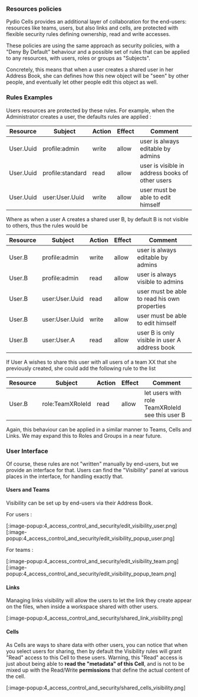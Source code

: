 ### Resources policies

Pydio Cells provides an additional layer of collaboration for the end-users: resources like teams, users, but also links and cells, are protected with flexible security rules defining ownership, read and write accesses.

These policies are using the same approach as security policies, with a "Deny By Default" behaviour and a possible set of rules that can be applied to any resources, with users, roles or groups as "Subjects".

Concretely, this means that when a user creates a shared user in her Address Book, she can defines how this new object will be "seen" by other people, and eventually let other people edit this object as well. 

### Rules Examples

Users resources are protected by these rules. For example, when the Administrator creates a user, the defaults rules are applied : 

|Resource| Subject| Action | Effect | Comment |
|-----|------------|----|---|---|
|User.Uuid|profile:admin|write|allow| user is always editable by admins
|User.Uuid|profile:standard|read|allow| user is visible in address books of other users
|User.Uuid|user:User.Uuid|write|allow| user must be able to edit himself

Where as when a user A creates a shared user B, by default B is not visible to others, thus the rules would be 

|Resource| Subject| Action | Effect | Comment |
|-----|------------|----|---|---|
|User.B|profile:admin|write|allow| user is always editable by admins
|User.B|profile:admin|read|allow| user is always visible to admins
|User.B|user:User.Uuid|read|allow| user must be able to read his own properties
|User.B|user:User.Uuid|write|allow| user must be able to edit himself
|User.B|user:User.A|read|allow| user B is only visible in user A address book

If User A wishes to share this user with all users of a team XX that she previously created, she could add the following rule to the list

|Resource| Subject| Action | Effect | Comment |
|-----|------------|----|---|---|
|User.B|role:TeamXRoleId|read|allow| let users with role TeamXRoleId see this user B

Again, this behaviour can be applied in a similar manner to Teams, Cells and Links. We may expand this to Roles and Groups in a near future.

### User Interface

Of course, these rules are not "written" manually by end-users, but we provide an interface for that. Users can find the "Visibility" panel at various places in the interface, for handling exactly that. 

#### Users and Teams

Visibility can be set up by end-users via their Address Book.

For users :

[:image-popup:4_access_control_and_security/edit_visibility_user.png]
[:image-popup:4_access_control_and_security/edit_visibility_popup_user.png]

For teams :

[:image-popup:4_access_control_and_security/edit_visibility_team.png]
[:image-popup:4_access_control_and_security/edit_visibility_popup_team.png]

#### Links

Managing links visibility will allow the users to let the link they create appear on the files, when inside a workspace shared with other users.


[:image-popup:4_access_control_and_security/shared_link_visibility.png]

#### Cells

As Cells are ways to share data with other users, you can notice that when you select users for sharing, then by default the Visibility rules will grant "Read" access to this Cell to these users. Warning, this "Read" access is just about being able to **read the "metadata" of this Cell**, and is not to be mixed up with the Read/Write **permissions** that define the actual content of the cell.

[:image-popup:4_access_control_and_security/shared_cells_visibility.png]